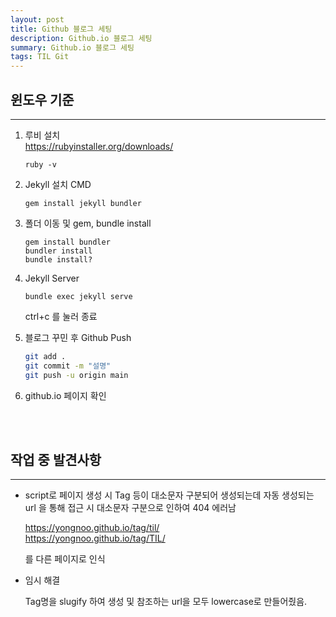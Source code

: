 ```yaml
---
layout: post
title: Github 블로그 세팅
description: Github.io 블로그 세팅
summary: Github.io 블로그 세팅
tags: TIL Git
---
```


## 윈도우 기준
---

1. 루비 설치  
   <https://rubyinstaller.org/downloads/>

   ```CMD
   ruby -v
   ```
2. Jekyll 설치
   CMD
   ```CMD
   gem install jekyll bundler
   ```

3. 폴더 이동 및 gem, bundle install
   ```CMD
   gem install bundler
   bundler install
   bundle install?
   ```

4. Jekyll Server
   ```CMD
   bundle exec jekyll serve
   ```
   ctrl+c 를 눌러 종료

5. 블로그 꾸민 후 Github Push
   ```Bash
   git add .
   git commit -m "설명"
   git push -u origin main
   ```

6. github.io 페이지 확인

<br>
<br>


## 작업 중 발견사항
---

- script로 페이지 생성 시 Tag 등이 대소문자 구분되어 생성되는데 자동 생성되는 url 을 통해 접근 시 대소문자 구분으로 인하여 404 에러남

   <https://yongnoo.github.io/tag/til/>  
   <https://yongnoo.github.io/tag/TIL/>  

   를 다른 페이지로 인식


+ 임시 해결
   
   Tag명을 slugify 하여 생성 및 참조하는 url을 모두 lowercase로 만들어줬음.